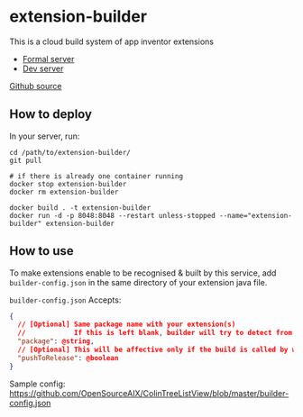 # extension-builder

This is a cloud build system of app inventor extensions

* [Formal server](http://bot.colintree.cn:8048)
* [Dev server](http://bot.colintree.cn:8049)

[Github source](https://github.com/ColinTree/extension-builder)

## How to deploy

In your server, run:

```shell
cd /path/to/extension-builder/
git pull

# if there is already one container running
docker stop extension-builder
docker rm extension-builder

docker build . -t extension-builder
docker run -d -p 8048:8048 --restart unless-stopped --name="extension-builder" extension-builder
```

## How to use

To make extensions enable to be recognised & built by this service, add `builder-config.json` in the same directory of your extension java file.

`builder-config.json` Accepts:

```json
{
  // [Optional] Same package name with your extension(s)
  //            If this is left blank, builder will try to detect from your java files
  "package": @string,
  // [Optional] This will be affective only if the build is called by webhook
  "pushToRelease": @boolean
}
```

Sample config: https://github.com/OpenSourceAIX/ColinTreeListView/blob/master/builder-config.json
